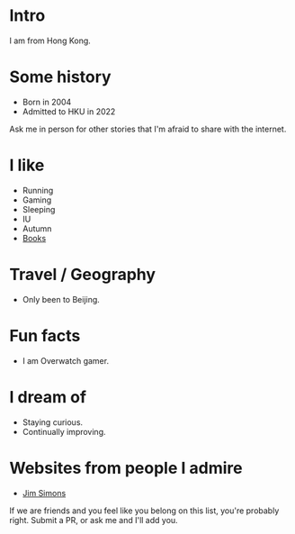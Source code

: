 # Intro

I am from Hong Kong.

# Some history

- Born in 2004
- Admitted to HKU in 2022

Ask me in person for other stories that I'm afraid to share with the internet.

# I like

- Running
- Gaming
- Sleeping
- IU
- Autumn
- [Books](https://www.usccb.org/offices/new-american-bible/books-bible)


# Travel / Geography

- Only been to Beijing.

# Fun facts

- I am Overwatch gamer.


# I dream of

- Staying curious.
- Continually improving.

# Websites from people I admire

- [Jim Simons](https://en.wikipedia.org/wiki/Jim_Simons)


If we are friends and you feel like you belong on this list, you're probably right. Submit a PR, or ask me and I'll add you.
